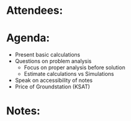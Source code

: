 # Attendees:


# Agenda:

- Present basic calculations
- Questions on problem analysis
	- Focus on proper analysis before solution
	- Estimate calculations vs Simulations
- Speak on accessibility of notes
- Price of Groundstation (KSAT)

# Notes:
